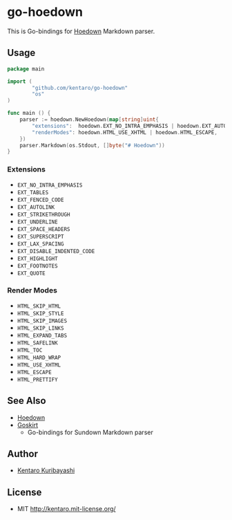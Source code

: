 # go-hoedown

This is Go-bindings for [Hoedown](https://github.com/hoedown/hoedown) Markdown parser.

## Usage

```go
package main

import (
        "github.com/kentaro/go-hoedown"
        "os"
)

func main () {
    parser := hoedown.NewHoedown(map[string]uint{
        "extensions":  hoedown.EXT_NO_INTRA_EMPHASIS | hoedown.EXT_AUTOLINK,
        "renderModes": hoedown.HTML_USE_XHTML | hoedown.HTML_ESCAPE,
    })
    parser.Markdown(os.Stdout, []byte("# Hoedown"))
}
```

### Extensions

  * `EXT_NO_INTRA_EMPHASIS`
  * `EXT_TABLES`
  * `EXT_FENCED_CODE`
  * `EXT_AUTOLINK`
  * `EXT_STRIKETHROUGH`
  * `EXT_UNDERLINE`
  * `EXT_SPACE_HEADERS`
  * `EXT_SUPERSCRIPT`
  * `EXT_LAX_SPACING`
  * `EXT_DISABLE_INDENTED_CODE`
  * `EXT_HIGHLIGHT`
  * `EXT_FOOTNOTES`
  * `EXT_QUOTE`

### Render Modes

  * `HTML_SKIP_HTML`
  * `HTML_SKIP_STYLE`
  * `HTML_SKIP_IMAGES`
  * `HTML_SKIP_LINKS`
  * `HTML_EXPAND_TABS`
  * `HTML_SAFELINK`
  * `HTML_TOC`
  * `HTML_HARD_WRAP`
  * `HTML_USE_XHTML`
  * `HTML_ESCAPE`
  * `HTML_PRETTIFY`

## See Also

  * [Hoedown](https://github.com/hoedown/hoedown)
  * [Goskirt](https://github.com/madari/goskirt)
    * Go-bindings for Sundown Markdown parser

## Author

  * [Kentaro Kuribayashi](http://kentarok.org/)

## License

  * MIT http://kentaro.mit-license.org/

